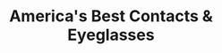 ---
title: "America's Best Contacts & Eyeglasses"
url: /saginaw/americas-best-contacts-und-eyeglasses/
shop: Optiker
---